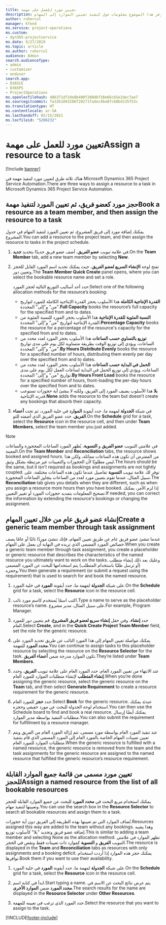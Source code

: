 ```yaml
---
title: تعيين مورد للعمل على مهمة
description: يوفر هذا الموضوع معلومات حول كيفية تعيين الموارد إلى المهام.
author: ruhercul
manager: kfend
ms.service: project-operations
ms.custom:
- dyn365-projectservice
ms.date: 9/27/2019
ms.topic: article
ms.author: ruhercul
audience: Admin
search.audienceType:
- admin
- customizer
- enduser
search.app:
- D365CE
- D365PS
- ProjectOperations
ms.openlocfilehash: 486371df2de8b400f200dbf38e66cb5e2dec7ae7
ms.sourcegitcommit: fa32b1893286f20271fa4ec4be8fc68bd135f53c
ms.translationtype: HT
ms.contentlocale: ar-SA
ms.lasthandoff: 02/15/2021
ms.locfileid: "5286232"
---
```

# <a name="assign-a-resource-to-a-task"></a><span data-ttu-id="5e8ff-103">تعيين مورد للعمل على مهمة</span><span class="sxs-lookup"><span data-stu-id="5e8ff-103">Assign a resource to a task</span></span>

[!include [banner](../includes/psa-now-project-operations.md)]

<span data-ttu-id="5e8ff-104">هناك ثلاثة طرق لتعيين مورد لتنفيذ مهمة في Microsoft Dynamics 365 Project Service Automation.</span><span class="sxs-lookup"><span data-stu-id="5e8ff-104">There are three ways to assign a resource to a task in Microsoft Dynamics 365 Project Service Automation.</span></span>

## <a name="book-a-resource-as-a-team-member-and-then-assign-the-resource-to-a-task"></a><span data-ttu-id="5e8ff-105">حجز مورد كعضو فريق، ثم تعيين المورد لتنفيذ مهمة</span><span class="sxs-lookup"><span data-stu-id="5e8ff-105">Book a resource as a team member, and then assign the resource to a task</span></span>

<span data-ttu-id="5e8ff-106">يمكنك إضافة مورد إلى فريق المشروع، ثم تعيين المورد لتنفيذ المهام في جدول المشروع.</span><span class="sxs-lookup"><span data-stu-id="5e8ff-106">You can add a resource to the project team, and then assign the resource to tasks in the project schedule.</span></span>

1. <span data-ttu-id="5e8ff-107">في علامة تبويب **عضو الفريق**، أضف عضو فريق جديدًا بتحديد **جديد**.</span><span class="sxs-lookup"><span data-stu-id="5e8ff-107">On the **Team Member** tab, add a new team member by selecting **New**.</span></span> 

2. <span data-ttu-id="5e8ff-108">تفتح لوحة **الإنشاء السريع لعضو الفريق**، حيث يمكنك تحديد اسم المورد القابل للحجز وتعيين دور.</span><span class="sxs-lookup"><span data-stu-id="5e8ff-108">The **Team Member Quick Create** panel opens, where you can select the bookable resource name and set a role.</span></span> 

    <span data-ttu-id="5e8ff-109">حدد أحد أساليب التوزيع التالية لحجز المورد:</span><span class="sxs-lookup"><span data-stu-id="5e8ff-109">Select one of the following allocation methods for the resource’s booking:</span></span>

    - <span data-ttu-id="5e8ff-110">**القدرة الإنتاجية الكاملة** هذا الأسلوب يحجز القدرة الإنتاجية الكاملة للمورد لتواريخ "من" و"إلى" المحددة.</span><span class="sxs-lookup"><span data-stu-id="5e8ff-110">**Full Capacity** books the resource’s full capacity for the specified from and to dates.</span></span>
    - <span data-ttu-id="5e8ff-111">**النسبة المئوية للقدرة الإنتاجية‬** هذا الأسلوب يحجز المورد للنسبة المئوية من القدرة الإنتاجية لتواريخ "من" و"إلى" المحددة.</span><span class="sxs-lookup"><span data-stu-id="5e8ff-111">**Percentage Capacity** books the resource for a percentage of the resource's capacity for the specified from and to dates.</span></span>
    - <span data-ttu-id="5e8ff-112">**توزيع بالتساوي حسب الساعات‬‬** هذا الأسلوب يحجز المورد لعدد محدد من الساعات، ويؤدي إلى توزيع الوقت بطريقة متساوية لكل يوم على مدى تواريخ "من" و"إلى" المحددة.‬</span><span class="sxs-lookup"><span data-stu-id="5e8ff-112">**By Hours Distribute Evenly** books the resource for a specified number of hours, distributing them evenly per day over the specified from and to dates.</span></span>
    - <span data-ttu-id="5e8ff-113">**الحمل في البداية حسب الساعات‬** هذا الأسلوب يحجز المورد لعدد محدد من الساعات، ويؤدي إلى توزيع الحمل في البداية لساعات العمل لكل يوم على مدى تواريخ "من" و"إلى" المحددة.‬</span><span class="sxs-lookup"><span data-stu-id="5e8ff-113">**By Hours Front Load** books the resource for a specified number of hours, front-loading the per-day hours over the specified from and to dates.</span></span>
    - <span data-ttu-id="5e8ff-114">**بلا** هذا الأسلوب يضيف المورد إلى الفريق، ولكنه لا ينشئ أية حجوزات تستوعب قدرته الإنتاجية.</span><span class="sxs-lookup"><span data-stu-id="5e8ff-114">**None** adds the resource to the team but doesn’t create any bookings that absorb their capacity.</span></span>

3. <span data-ttu-id="5e8ff-115">في شبكة **الجدولة** لمهمة ما، حدد أيقونة **الموارد** في خلية المورد، ثم تحت **أعضاء الفريق**، حدد عضو الفريق الذي أضفته للتو.</span><span class="sxs-lookup"><span data-stu-id="5e8ff-115">On the **Schedule** grid for a task, select the **Resource** icon in the resource cell, and then under **Team Members**, select the team member you just added.</span></span> 

> [!NOTE]
> <span data-ttu-id="5e8ff-116">في علامتي التبويب **عضو الفريق** و **التسوية**، يُظهر المورد الساعات المحجوزة والساعات المعينة.</span><span class="sxs-lookup"><span data-stu-id="5e8ff-116">On the **Team Member** and **Reconciliation** tabs, the resource shows booked and assigned hours.</span></span> <span data-ttu-id="5e8ff-117">من المفترض أن تكون هذه الساعات مماثلة، ولكن هذا ليس مطلوبًا لأن الحجوزات والتعيينات غير مرتبطة بشكل وثيق.</span><span class="sxs-lookup"><span data-stu-id="5e8ff-117">The hours should be the same, but it isn't required as bookings and assignments are not tightly coupled.</span></span> <span data-ttu-id="5e8ff-118">توفر لك علامة تبويب **التسوية** تفاصيل عندما تكون هذه الساعات مختلفة، على سبيل المثال، عندما تقوم بتعيين مورد لعدد من الساعات يتجاوز الساعات المحجوزة.</span><span class="sxs-lookup"><span data-stu-id="5e8ff-118">The **Reconciliation** tab gives you details when they are different, such as when you assign a resource more hours than you have booked.</span></span> <span data-ttu-id="5e8ff-119">إذا لزم الأمر، يمكنك تصحيح المعلومات بتمديد حجوزات المورد أو تغيير التعيين.</span><span class="sxs-lookup"><span data-stu-id="5e8ff-119">If needed, you can correct the information by extending the resource's bookings or changing the assignment.</span></span>

## <a name="create-a-generic-team-member-through-task-assignment"></a><span data-ttu-id="5e8ff-120">إنشاء عضو فريق عام من خلال تعيين المهام</span><span class="sxs-lookup"><span data-stu-id="5e8ff-120">Create a generic team member through task assignment</span></span>

<span data-ttu-id="5e8ff-121">عندما تنشئ عضو فريق عام عن طريق تعيين المهام، فإنك تنشئ موردًا نائبًا أو عامًا يصف خصائص المورد المسمى الذي تريده في النهاية أن يعمل على المهام.</span><span class="sxs-lookup"><span data-stu-id="5e8ff-121">When you create a generic team member through task assignment, you create a placeholder or generic resource that describes the characteristics of the named resource you ultimately want to work on the tasks.</span></span> <span data-ttu-id="5e8ff-122">وعليك بعد ذلك إنشاء متطلب (أو ترسل طلبًا باستخدام المتطلب) يتم استخدامها للبحث عن المورد المسمى وحجزه.</span><span class="sxs-lookup"><span data-stu-id="5e8ff-122">You then generate a requirement (or submit a request using the requirement) that is used to search for and book the named resource.</span></span>

1. <span data-ttu-id="5e8ff-123">على شبكة **الجدولة** لمهمة ما، حدد أيقونة **المورد** في خلية المورد.</span><span class="sxs-lookup"><span data-stu-id="5e8ff-123">On the **Schedule** grid for a task, select the **Resource** icon in the resource cell.</span></span>

2. <span data-ttu-id="5e8ff-124">اكتب اسمًا يُستخدم كاسم مورد نائب.</span><span class="sxs-lookup"><span data-stu-id="5e8ff-124">Type a name to serve as the placeholder resource’s name.</span></span> <span data-ttu-id="5e8ff-125">على سبيل المثال، مدير مشروع.</span><span class="sxs-lookup"><span data-stu-id="5e8ff-125">For example, Program Manager.</span></span>

3. <span data-ttu-id="5e8ff-126">حدد **إنشاء**، وفي حقل **إنشاء سريع لعضو فريق المشروع**، قم بتعيين دور للمورد العام.</span><span class="sxs-lookup"><span data-stu-id="5e8ff-126">Select **Create**, and in the **Quick Create Project Team Member** field, set the role for the generic resource.</span></span>

4. <span data-ttu-id="5e8ff-127">يمكنك مواصلة تعيين المهام إلى هذا المورد النائب عن طريق تحديد المورد على **محدد المورد** للمهمة.</span><span class="sxs-lookup"><span data-stu-id="5e8ff-127">You can continue to assign tasks to this placeholder resource by selecting the resource on the **Resource Selector** for the task.</span></span> <span data-ttu-id="5e8ff-128">تكون الموارد مدرجة ضمن **أعضاء الفريق**.</span><span class="sxs-lookup"><span data-stu-id="5e8ff-128">They’re listed under **Team Members**.</span></span>

5. <span data-ttu-id="5e8ff-129">عند الانتهاء من تعيين المورد العام، حدد المورد العام على علامة تبويب **الفريق**، وحدد **إنشاء المتطلب** لإنشاء متطلبات الموارد للمورد العام.</span><span class="sxs-lookup"><span data-stu-id="5e8ff-129">When you’re done assigning the generic resource, select the generic resource on the **Team** tab, and then select **Generate Requirement** to create a resource requirement for the generic resource.</span></span>

6. <span data-ttu-id="5e8ff-130">حدد **حجز** للمورد العام.</span><span class="sxs-lookup"><span data-stu-id="5e8ff-130">Select **Book** for the generic resource.</span></span> <span data-ttu-id="5e8ff-131">عندئذ يمكنك استخدام لوحة الجدولة للبحث عن مورد حقيقي وحجزه.</span><span class="sxs-lookup"><span data-stu-id="5e8ff-131">You can then use the Schedule board to find and book a real resource.</span></span> <span data-ttu-id="5e8ff-132">يمكنك أيضًا إرسال متطلبات التنفيذ بواسطة مدير الموارد.</span><span class="sxs-lookup"><span data-stu-id="5e8ff-132">You can also submit the requirement for fulfillment by a resource manager.</span></span>

7. <span data-ttu-id="5e8ff-133">عند تنفيذ المورد العام بواسطة مورد مسمى، تتم إزالة المورد العام من الفريق ويتم تعيين تعيينات المهام الخاصة بالمورد العام إلى المورد المسمى الذي قام بتنفيذ متطلبات الموارد للمورد العام.</span><span class="sxs-lookup"><span data-stu-id="5e8ff-133">When the generic resource is fulfilled with a named resource, the generic resource is removed from the team and the task assignments for the generic resource are assigned to the named resource that fulfilled the generic resource’s resource requirement.</span></span>

## <a name="assign-a-named-resource-from-the-list-of-all-bookable-resources"></a><span data-ttu-id="5e8ff-134">تعيين مورد مسمى من قائمة جميع الموارد القابلة للحجز</span><span class="sxs-lookup"><span data-stu-id="5e8ff-134">Assign a named resource from the list of all bookable resources</span></span>

<span data-ttu-id="5e8ff-135">يمكنك استخدام مربع البحث في **محدد المورد** للبحث عن جميع الموارد القابلة للحجز وتعيينها لتنفيذ مهام.</span><span class="sxs-lookup"><span data-stu-id="5e8ff-135">You can use the search box in the **Resource Selector** to search all bookable resources and assign them to a task.</span></span>

<span data-ttu-id="5e8ff-136">تُضاف الموارد التي تم تعيينها بهذه الطريقة إلى الفريق دون أية حجوزات.</span><span class="sxs-lookup"><span data-stu-id="5e8ff-136">Resources assigned this way are added to the team without any bookings.</span></span> <span data-ttu-id="5e8ff-137">وهذا يشبه إضافة عضو فريق وتحديد "بلا" كأسلوب توزيع.</span><span class="sxs-lookup"><span data-stu-id="5e8ff-137">This is similar to adding a team member and selecting None as the allocation method.</span></span> <span data-ttu-id="5e8ff-138">تظهر الموارد في علامتي التبويب **الفريق** و **التسوية** كموارد ذات تعيينات فقط ونقص في الحجز.</span><span class="sxs-lookup"><span data-stu-id="5e8ff-138">The resource is displayed in the **Team** and **Reconciliation** tabs as resources with only assignments and a booking deficit.</span></span> <span data-ttu-id="5e8ff-139">يمكنك حجز هذه الموارد إذا أردت استخدام توافرها.</span><span class="sxs-lookup"><span data-stu-id="5e8ff-139">Book them if you want to use their availability.</span></span>

1. <span data-ttu-id="5e8ff-140">على شبكة **الجدولة** لمهمة ما، حدد أيقونة **المورد** في خلية المورد.</span><span class="sxs-lookup"><span data-stu-id="5e8ff-140">On the **Schedule** grid for a task, select the **Resource** icon in the resource cell.</span></span>

2. <span data-ttu-id="5e8ff-141">ابدأ في كتابة اسم.</span><span class="sxs-lookup"><span data-stu-id="5e8ff-141">Start typing a name.</span></span> <span data-ttu-id="5e8ff-142">يتم عرض نتائج البحث عن الاسم في **محدد المورد** ضمن **الموارد الأخرى**.</span><span class="sxs-lookup"><span data-stu-id="5e8ff-142">The search results for the name are displayed in the **Resource Selector** under **Other Resources**.</span></span>

3. <span data-ttu-id="5e8ff-143">حدد المورد الذي ترغب في تعيينه للمهمة.</span><span class="sxs-lookup"><span data-stu-id="5e8ff-143">Select the resource that you want to assign to the task.</span></span>



[!INCLUDE[footer-include](../includes/footer-banner.md)]